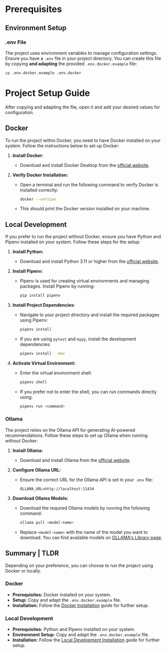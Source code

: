 # Prerequisites

## Environment Setup

### .env File

The project uses environment variables to manage configuration settings. Ensure you have a `.env` file in your project directory. You can create this file by copying **and adapting** the provided `.env.docker.example` file:

```bash
cp .env.docker.example .env.docker
```

# Project Setup Guide

After copying and adapting the file, open it and add your desired values for configuration.

## Docker

To run the project within Docker, you need to have Docker installed on your system. Follow the instructions below to set up Docker:

1. **Install Docker:**

   - Download and install Docker Desktop from the [official website](https://www.docker.com/products/docker-desktop).

2. **Verify Docker Installation:**

   - Open a terminal and run the following command to verify Docker is installed correctly:

     ```bash
     docker --version
     ```

   - This should print the Docker version installed on your machine.

## Local Development

If you prefer to run the project without Docker, ensure you have Python and Pipenv installed on your system. Follow these steps for the setup:

1. **Install Python:**

   - Download and install Python 3.11 or higher from the [official website](https://www.python.org/downloads/).

2. **Install Pipenv:**

   - Pipenv is used for creating virtual environments and managing packages. Install Pipenv by running:
     ```bash
     pip install pipenv
     ```

3. **Install Project Dependencies:**

   - Navigate to your project directory and install the required packages using Pipenv:
     ```bash
     pipenv install
     ```
   - If you are using `pytest` and `mypy`, install the development dependencies:
     ```bash
     pipenv install --dev
     ```

4. **Activate Virtual Environment:**
   - Enter the virtual environment shell:
     ```bash
     pipenv shell
     ```
   - If you prefer not to enter the shell, you can run commands directly using:
     ```bash
     pipenv run <command>
     ```

### Ollama

The project relies on the Ollama API for generating AI-powered recommendations. Follow these steps to set up Ollama when running without Docker:

1. **Install Ollama:**

   - Download and install Ollama from the [official website](https://www.ollama.com/).

2. **Configure Ollama URL:**
   - Ensure the correct URL for the Ollama API is set in your `.env` file:
     ```env
     OLLAMA_URL=http://localhost:11434
     ```
3. **Download Ollama Models:**
   - Download the required Ollama models by running the following command:
     ```bash
     ollama pull <model-name>
     ```
   - Replace `<model-name>` with the name of the model you want to download. You can find available models on [OLLAMA's Library page](https://ollama.com/library).

## Summary | TLDR

Depending on your preference, you can choose to run the project using Docker or locally.

### Docker

- **Prerequisites:** Docker installed on your system.
- **Setup:** Copy and adapt the `.env.docker.example` file.
- **Installation:** Follow the [Docker Installation](02-installation.md#docker-installation) guide for further setup.

### Local Development

- **Prerequisites:** Python and Pipenv installed on your system.
- **Environment Setup:** Copy and adapt the `.env.docker.example` file.
- **Installation:** Follow the [Local Development Installation](02-installation.md#local-development-installation) guide for further setup.
